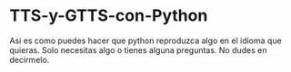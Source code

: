 # TTS-y-GTTS-con-Python
Asi es como puedes hacer que python reproduzca algo en el idioma que quieras. Solo necesitas algo o tienes alguna preguntas. No dudes en decirmelo.
